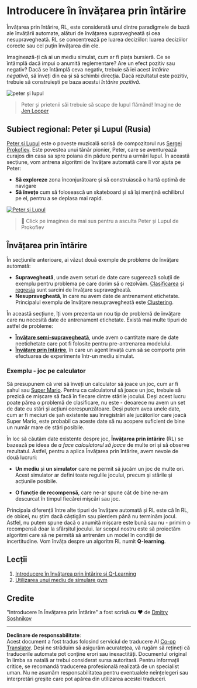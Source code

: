<!--
CO_OP_TRANSLATOR_METADATA:
{
  "original_hash": "20ca019012b1725de956681d036d8b18",
  "translation_date": "2025-09-05T16:36:06+00:00",
  "source_file": "8-Reinforcement/README.md",
  "language_code": "ro"
}
-->
# Introducere în învățarea prin întărire

Învățarea prin întărire, RL, este considerată unul dintre paradigmele de bază ale învățării automate, alături de învățarea supravegheată și cea nesupravegheată. RL se concentrează pe luarea deciziilor: luarea deciziilor corecte sau cel puțin învățarea din ele.

Imaginează-ți că ai un mediu simulat, cum ar fi piața bursieră. Ce se întâmplă dacă impui o anumită reglementare? Are un efect pozitiv sau negativ? Dacă se întâmplă ceva negativ, trebuie să iei acest _întărire negativă_, să înveți din ea și să schimbi direcția. Dacă rezultatul este pozitiv, trebuie să construiești pe baza acestui _întărire pozitivă_.

![peter și lupul](../../../8-Reinforcement/images/peter.png)

> Peter și prietenii săi trebuie să scape de lupul flămând! Imagine de [Jen Looper](https://twitter.com/jenlooper)

## Subiect regional: Peter și Lupul (Rusia)

[Peter și Lupul](https://en.wikipedia.org/wiki/Peter_and_the_Wolf) este o poveste muzicală scrisă de compozitorul rus [Sergei Prokofiev](https://en.wikipedia.org/wiki/Sergei_Prokofiev). Este povestea unui tânăr pionier, Peter, care se aventurează curajos din casa sa spre poiana din pădure pentru a urmări lupul. În această secțiune, vom antrena algoritmi de învățare automată care îl vor ajuta pe Peter:

- **Să exploreze** zona înconjurătoare și să construiască o hartă optimă de navigare
- **Să învețe** cum să folosească un skateboard și să își mențină echilibrul pe el, pentru a se deplasa mai rapid.

[![Peter și Lupul](https://img.youtube.com/vi/Fmi5zHg4QSM/0.jpg)](https://www.youtube.com/watch?v=Fmi5zHg4QSM)

> 🎥 Click pe imaginea de mai sus pentru a asculta Peter și Lupul de Prokofiev

## Învățarea prin întărire

În secțiunile anterioare, ai văzut două exemple de probleme de învățare automată:

- **Supravegheată**, unde avem seturi de date care sugerează soluții de exemplu pentru problema pe care dorim să o rezolvăm. [Clasificarea](../4-Classification/README.md) și [regresia](../2-Regression/README.md) sunt sarcini de învățare supravegheată.
- **Nesupravegheată**, în care nu avem date de antrenament etichetate. Principalul exemplu de învățare nesupravegheată este [Clustering](../5-Clustering/README.md).

În această secțiune, îți vom prezenta un nou tip de problemă de învățare care nu necesită date de antrenament etichetate. Există mai multe tipuri de astfel de probleme:

- **[Învățare semi-supravegheată](https://wikipedia.org/wiki/Semi-supervised_learning)**, unde avem o cantitate mare de date neetichetate care pot fi folosite pentru pre-antrenarea modelului.
- **[Învățare prin întărire](https://wikipedia.org/wiki/Reinforcement_learning)**, în care un agent învață cum să se comporte prin efectuarea de experimente într-un mediu simulat.

### Exemplu - joc pe calculator

Să presupunem că vrei să înveți un calculator să joace un joc, cum ar fi șahul sau [Super Mario](https://wikipedia.org/wiki/Super_Mario). Pentru ca calculatorul să joace un joc, trebuie să prezică ce mișcare să facă în fiecare dintre stările jocului. Deși acest lucru poate părea o problemă de clasificare, nu este - deoarece nu avem un set de date cu stări și acțiuni corespunzătoare. Deși putem avea unele date, cum ar fi meciuri de șah existente sau înregistrări ale jucătorilor care joacă Super Mario, este probabil ca aceste date să nu acopere suficient de bine un număr mare de stări posibile.

În loc să căutăm date existente despre joc, **Învățarea prin întărire** (RL) se bazează pe ideea de *a face calculatorul să joace* de multe ori și să observe rezultatul. Astfel, pentru a aplica Învățarea prin întărire, avem nevoie de două lucruri:

- **Un mediu** și **un simulator** care ne permit să jucăm un joc de multe ori. Acest simulator ar defini toate regulile jocului, precum și stările și acțiunile posibile.

- **O funcție de recompensă**, care ne-ar spune cât de bine ne-am descurcat în timpul fiecărei mișcări sau joc.

Principala diferență între alte tipuri de învățare automată și RL este că în RL, de obicei, nu știm dacă câștigăm sau pierdem până nu terminăm jocul. Astfel, nu putem spune dacă o anumită mișcare este bună sau nu - primim o recompensă doar la sfârșitul jocului. Iar scopul nostru este să proiectăm algoritmi care să ne permită să antrenăm un model în condiții de incertitudine. Vom învăța despre un algoritm RL numit **Q-learning**.

## Lecții

1. [Introducere în învățarea prin întărire și Q-Learning](1-QLearning/README.md)
2. [Utilizarea unui mediu de simulare gym](2-Gym/README.md)

## Credite

"Introducere în Învățarea prin Întărire" a fost scrisă cu ♥️ de [Dmitry Soshnikov](http://soshnikov.com)

---

**Declinare de responsabilitate**:  
Acest document a fost tradus folosind serviciul de traducere AI [Co-op Translator](https://github.com/Azure/co-op-translator). Deși ne străduim să asigurăm acuratețea, vă rugăm să rețineți că traducerile automate pot conține erori sau inexactități. Documentul original în limba sa natală ar trebui considerat sursa autoritară. Pentru informații critice, se recomandă traducerea profesională realizată de un specialist uman. Nu ne asumăm responsabilitatea pentru eventualele neînțelegeri sau interpretări greșite care pot apărea din utilizarea acestei traduceri.